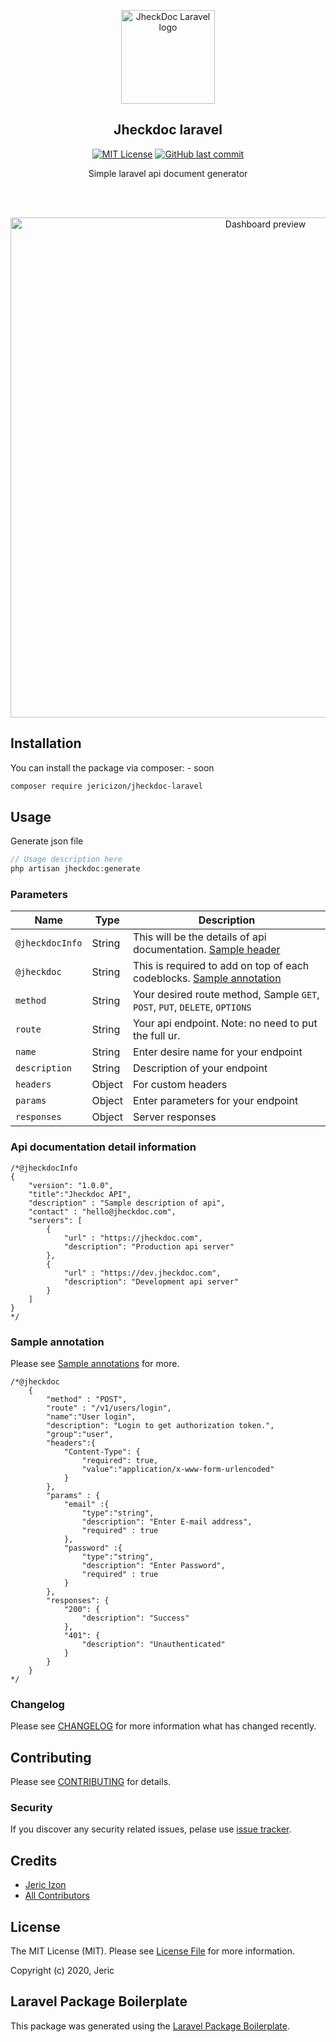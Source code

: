 <p align="center"><a href="https://github.com/jericizon/jheckdoc-laravel" target="_blank" rel="noopener noreferrer"><img width="150" src="https://github.com/jericizon/jheckdoc-laravel/blob/master/assets/logo/jheckdoc-logo.jpg" alt="JheckDoc Laravel logo"></a></p>

<h2 align="center">Jheckdoc laravel</h2>

<p align="center">
    <a href="https://github.com/tterb/atomic-design-ui/blob/master/LICENSEs" target="_blank"><img src="https://img.shields.io/apm/l/atomic-design-ui.svg?" alt="MIT License"></a>
    <a href="#" target="_blank"><img src="https://img.shields.io/github/last-commit/google/skia.svg?style=flat" alt="GitHub last commit"></a>
</p>


<p align="center">Simple laravel api document generator</p>

<br>
<br>

<p align="center"><img width="800" src="https://github.com/jericizon/jheckdoc-laravel/blob/master/assets/jheckdoc-preview.jpg" alt="Dashboard preview"></p>

## Installation

You can install the package via composer: - soon

```bash
composer require jericizon/jheckdoc-laravel
```

## Usage

Generate json file
``` php
// Usage description here
php artisan jheckdoc:generate
```

### Parameters

| Name                  |  Type  |  Description |
| --------------------- | ------ |--------------|
| `@jheckdocInfo`       | String | This will be the details of api documentation. [Sample header](annotations/ApiInformation.php) |
| `@jheckdoc`           | String | This is required to add on top of each codeblocks. [Sample annotation](annotations/BasicAnnotation.php) |
| `method`              | String | Your desired route method, Sample `GET`, `POST`, `PUT`, `DELETE`, `OPTIONS` |
| `route`               | String | Your api endpoint. Note: no need to put the full ur.      |
| `name`                | String | Enter desire name for your endpoint      |
| `description`         | String | Description of your endpoint |
| `headers`             | Object | For custom headers |
| `params`              | Object | Enter parameters for your endpoint |
| `responses`           | Object | Server responses |


### Api documentation detail information

```
/*@jheckdocInfo
{
    "version": "1.0.0",
    "title":"Jheckdoc API",
    "description" : "Sample description of api",
    "contact" : "hello@jheckdoc.com",
    "servers": [
        {
            "url" : "https://jheckdoc.com",
            "description": "Production api server"
        },
        {
            "url" : "https://dev.jheckdoc.com",
            "description": "Development api server"
        }
    ]
}
*/
```

### Sample annotation

Please see [Sample annotations](annotations) for more.

```
/*@jheckdoc
    {
        "method" : "POST",
        "route" : "/v1/users/login",
        "name":"User login",
        "description": "Login to get authorization token.",
        "group":"user",
        "headers":{
            "Content-Type": {
                "required": true,
                "value":"application/x-www-form-urlencoded"
            }
        },
        "params" : {
            "email" :{
                "type":"string",
                "description": "Enter E-mail address",
                "required" : true
            },
            "password" :{
                "type":"string",
                "description": "Enter Password",
                "required" : true
            }
        },
        "responses": {
            "200": {
                "description": "Success"
            },
            "401": {
                "description": "Unauthenticated"
            }
        }
    }
*/
```

### Changelog

Please see [CHANGELOG](CHANGELOG.md) for more information what has changed recently.

## Contributing

Please see [CONTRIBUTING](CONTRIBUTING.md) for details.

### Security

If you discover any security related issues, pelase use [issue tracker](../../issues).

## Credits

- [Jeric Izon](https://github.com/jheckdoc)
- [All Contributors](../../contributors)

## License

The MIT License (MIT). Please see [License File](LICENSE.md) for more information.

Copyright (c) 2020, Jeric

## Laravel Package Boilerplate

This package was generated using the [Laravel Package Boilerplate](https://laravelpackageboilerplate.com).
